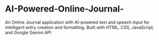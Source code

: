# AI-Powered-Online-Journal-
An Online Journal application with AI-powered text and speech input for intelligent entry creation and formatting. Built with HTML, CSS, JavaScript, and Google Gemini API
